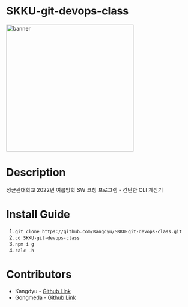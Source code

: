 # SKKU-git-devops-class

<img width="339" alt="banner" src="https://user-images.githubusercontent.com/25472942/172803740-66cac0e8-032d-4a81-b9a7-cdbba47a9022.png">

# Description

성균관대학교 2022년 여름방학 SW 코칭 프로그램 - 간단한 CLI 계산기

# Install Guide

1. `git clone https://github.com/Kangdyu/SKKU-git-devops-class.git`
2. `cd SKKU-git-devops-class`
3. `npm i g`
4. `calc -h`

# Contributors

- Kangdyu - [Github Link](https://github.com/Kangdyu)
- Gongmeda - [Github Link](https://github.com/Gongmeda)
